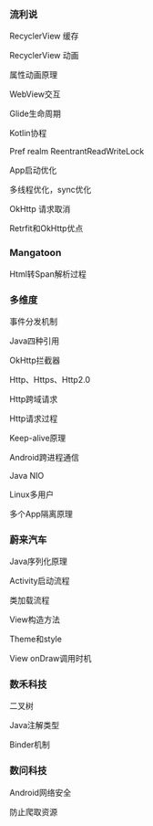 ### 流利说

 RecyclerView 缓存

 RecyclerView 动画

 属性动画原理

 WebView交互

 Glide生命周期

 Kotlin协程

 Pref realm ReentrantReadWriteLock

 App启动优化

 多线程优化，sync优化

 OkHttp 请求取消

 Retrfit和OkHttp优点

### Mangatoon

Html转Span解析过程

### 多维度

事件分发机制

Java四种引用

OkHttp拦截器

Http、Https、Http2.0

Http跨域请求

Http请求过程

Keep-alive原理

Android跨进程通信

Java NIO

Linux多用户

多个App隔离原理

### 蔚来汽车

Java序列化原理

Activity启动流程

类加载流程

View构造方法

Theme和style

View onDraw调用时机

### 数禾科技

二叉树

Java注解类型

Binder机制

### 数问科技

Android网络安全

防止爬取资源


